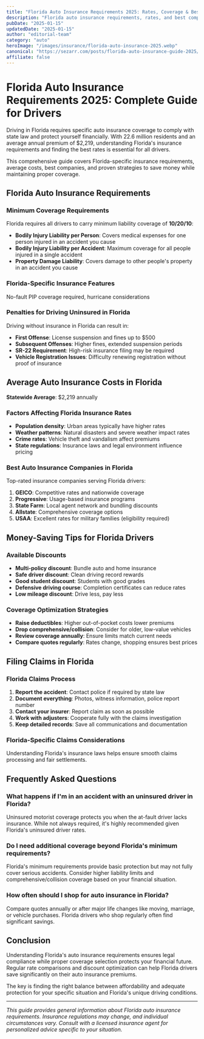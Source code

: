 ```yaml
---
title: "Florida Auto Insurance Requirements 2025: Rates, Coverage & Best Companies"
description: "Florida auto insurance requirements, rates, and best companies. Learn PIP coverage and money-saving tips for FL drivers."
pubDate: "2025-01-15"
updatedDate: "2025-01-15"
author: "editorial-team"
category: "auto"
heroImage: "/images/insurance/florida-auto-insurance-2025.webp"
canonical: "https://sezarr.com/posts/florida-auto-insurance-guide-2025/"
affiliate: false
---
```


# Florida Auto Insurance Requirements 2025: Complete Guide for Drivers

Driving in Florida requires specific auto insurance coverage to comply with state law and protect yourself financially. With 22.6 million residents and an average annual premium of $2,219, understanding Florida's insurance requirements and finding the best rates is essential for all drivers.

This comprehensive guide covers Florida-specific insurance requirements, average costs, best companies, and proven strategies to save money while maintaining proper coverage.

## Florida Auto Insurance Requirements

### Minimum Coverage Requirements

Florida requires all drivers to carry minimum liability coverage of **10/20/10**:

- **Bodily Injury Liability per Person**: Covers medical expenses for one person injured in an accident you cause
- **Bodily Injury Liability per Accident**: Maximum coverage for all people injured in a single accident
- **Property Damage Liability**: Covers damage to other people's property in an accident you cause

### Florida-Specific Insurance Features

No-fault PIP coverage required, hurricane considerations

### Penalties for Driving Uninsured in Florida

Driving without insurance in Florida can result in:

- **First Offense**: License suspension and fines up to $500
- **Subsequent Offenses**: Higher fines, extended suspension periods
- **SR-22 Requirement**: High-risk insurance filing may be required
- **Vehicle Registration Issues**: Difficulty renewing registration without proof of insurance

## Average Auto Insurance Costs in Florida

**Statewide Average**: $2,219 annually

### Factors Affecting Florida Insurance Rates

- **Population density**: Urban areas typically have higher rates
- **Weather patterns**: Natural disasters and severe weather impact rates
- **Crime rates**: Vehicle theft and vandalism affect premiums
- **State regulations**: Insurance laws and legal environment influence pricing

### Best Auto Insurance Companies in Florida

Top-rated insurance companies serving Florida drivers:

1. **GEICO**: Competitive rates and nationwide coverage
2. **Progressive**: Usage-based insurance programs
3. **State Farm**: Local agent network and bundling discounts
4. **Allstate**: Comprehensive coverage options
5. **USAA**: Excellent rates for military families (eligibility required)

## Money-Saving Tips for Florida Drivers

### Available Discounts

- **Multi-policy discount**: Bundle auto and home insurance
- **Safe driver discount**: Clean driving record rewards
- **Good student discount**: Students with good grades
- **Defensive driving course**: Completion certificates can reduce rates
- **Low mileage discount**: Drive less, pay less

### Coverage Optimization Strategies

- **Raise deductibles**: Higher out-of-pocket costs lower premiums
- **Drop comprehensive/collision**: Consider for older, low-value vehicles
- **Review coverage annually**: Ensure limits match current needs
- **Compare quotes regularly**: Rates change, shopping ensures best prices

## Filing Claims in Florida

### Florida Claims Process

1. **Report the accident**: Contact police if required by state law
2. **Document everything**: Photos, witness information, police report number
3. **Contact your insurer**: Report claim as soon as possible
4. **Work with adjusters**: Cooperate fully with the claims investigation
5. **Keep detailed records**: Save all communications and documentation

### Florida-Specific Claims Considerations

Understanding Florida's insurance laws helps ensure smooth claims processing and fair settlements.

## Frequently Asked Questions

### What happens if I'm in an accident with an uninsured driver in Florida?

Uninsured motorist coverage protects you when the at-fault driver lacks insurance. While not always required, it's highly recommended given Florida's uninsured driver rates.

### Do I need additional coverage beyond Florida's minimum requirements?

Florida's minimum requirements provide basic protection but may not fully cover serious accidents. Consider higher liability limits and comprehensive/collision coverage based on your financial situation.

### How often should I shop for auto insurance in Florida?

Compare quotes annually or after major life changes like moving, marriage, or vehicle purchases. Florida drivers who shop regularly often find significant savings.

## Conclusion

Understanding Florida's auto insurance requirements ensures legal compliance while proper coverage selection protects your financial future. Regular rate comparisons and discount optimization can help Florida drivers save significantly on their auto insurance premiums.

The key is finding the right balance between affordability and adequate protection for your specific situation and Florida's unique driving conditions.

---

*This guide provides general information about Florida auto insurance requirements. Insurance regulations may change, and individual circumstances vary. Consult with a licensed insurance agent for personalized advice specific to your situation.*
